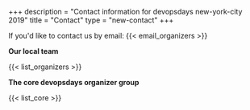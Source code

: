 +++
description = "Contact information for devopsdays new-york-city 2019"
title = "Contact"
type = "new-contact"
+++
<br/>

If you'd like to contact us by email: {{< email_organizers >}}

**Our local team**

{{< list_organizers >}}

**The core devopsdays organizer group**

{{< list_core >}}